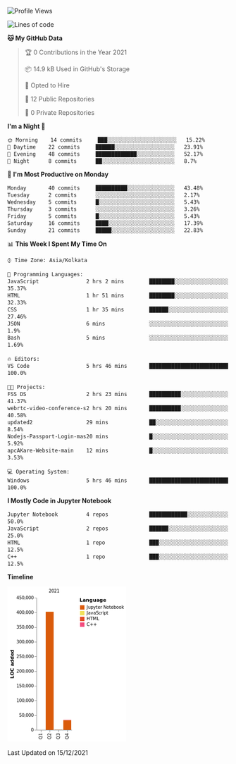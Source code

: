 <!--START_SECTION:waka-->
![Profile Views](http://img.shields.io/badge/Profile%20Views-2-blue)

![Lines of code](https://img.shields.io/badge/From%20Hello%20World%20I%27ve%20Written-437%20Thousand%20lines%20of%20code-blue)

**🐱 My GitHub Data** 

> 🏆 0 Contributions in the Year 2021
 > 
> 📦 14.9 kB Used in GitHub's Storage 
 > 
> 💼 Opted to Hire
 > 
> 📜 12 Public Repositories 
 > 
> 🔑 0 Private Repositories  
 > 
**I'm a Night 🦉** 

```text
🌞 Morning    14 commits     ███░░░░░░░░░░░░░░░░░░░░░░   15.22% 
🌆 Daytime    22 commits     ██████░░░░░░░░░░░░░░░░░░░   23.91% 
🌃 Evening    48 commits     █████████████░░░░░░░░░░░░   52.17% 
🌙 Night      8 commits      ██░░░░░░░░░░░░░░░░░░░░░░░   8.7%

```
📅 **I'm Most Productive on Monday** 

```text
Monday       40 commits     ██████████░░░░░░░░░░░░░░░   43.48% 
Tuesday      2 commits      ░░░░░░░░░░░░░░░░░░░░░░░░░   2.17% 
Wednesday    5 commits      █░░░░░░░░░░░░░░░░░░░░░░░░   5.43% 
Thursday     3 commits      ░░░░░░░░░░░░░░░░░░░░░░░░░   3.26% 
Friday       5 commits      █░░░░░░░░░░░░░░░░░░░░░░░░   5.43% 
Saturday     16 commits     ████░░░░░░░░░░░░░░░░░░░░░   17.39% 
Sunday       21 commits     █████░░░░░░░░░░░░░░░░░░░░   22.83%

```


📊 **This Week I Spent My Time On** 

```text
⌚︎ Time Zone: Asia/Kolkata

💬 Programming Languages: 
JavaScript               2 hrs 2 mins        ████████░░░░░░░░░░░░░░░░░   35.37% 
HTML                     1 hr 51 mins        ████████░░░░░░░░░░░░░░░░░   32.33% 
CSS                      1 hr 35 mins        ██████░░░░░░░░░░░░░░░░░░░   27.46% 
JSON                     6 mins              ░░░░░░░░░░░░░░░░░░░░░░░░░   1.9% 
Bash                     5 mins              ░░░░░░░░░░░░░░░░░░░░░░░░░   1.69%

🔥 Editors: 
VS Code                  5 hrs 46 mins       █████████████████████████   100.0%

🐱‍💻 Projects: 
FSS DS                   2 hrs 23 mins       ██████████░░░░░░░░░░░░░░░   41.37% 
webrtc-video-conference-s2 hrs 20 mins       ██████████░░░░░░░░░░░░░░░   40.58% 
updated2                 29 mins             ██░░░░░░░░░░░░░░░░░░░░░░░   8.54% 
Nodejs-Passport-Login-mas20 mins             █░░░░░░░░░░░░░░░░░░░░░░░░   5.92% 
apcAKare-Website-main    12 mins             █░░░░░░░░░░░░░░░░░░░░░░░░   3.53%

💻 Operating System: 
Windows                  5 hrs 46 mins       █████████████████████████   100.0%

```

**I Mostly Code in Jupyter Notebook** 

```text
Jupyter Notebook         4 repos             ████████████░░░░░░░░░░░░░   50.0% 
JavaScript               2 repos             ██████░░░░░░░░░░░░░░░░░░░   25.0% 
HTML                     1 repo              ███░░░░░░░░░░░░░░░░░░░░░░   12.5% 
C++                      1 repo              ███░░░░░░░░░░░░░░░░░░░░░░   12.5%

```


**Timeline**

![Chart not found](https://raw.githubusercontent.com/ThejaswinS/ThejaswinS/main/charts/bar_graph.png) 


 Last Updated on 15/12/2021
<!--END_SECTION:waka-->





